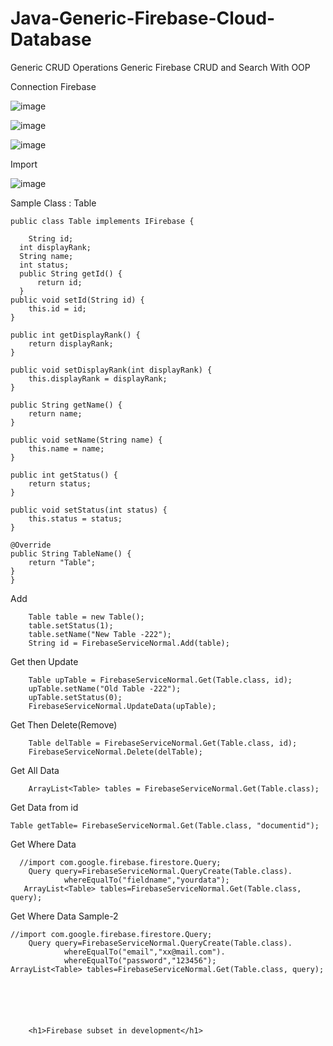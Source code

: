 # Java-Generic-Firebase-Cloud-Database
Generic CRUD Operations 
Generic Firebase CRUD and Search With OOP

Connection Firebase 

![image](https://user-images.githubusercontent.com/90522945/175180725-fedc2418-ab37-4231-91bf-47a6f46f2d33.png)

![image](https://user-images.githubusercontent.com/90522945/175180891-86545f0b-5820-4174-8656-a31a7fd24aa3.png)

![image](https://user-images.githubusercontent.com/90522945/175181098-4756b91c-3b72-457b-8af3-20286a068faf.png)



Import 

![image](https://user-images.githubusercontent.com/90522945/175179335-4c9df011-91ee-4066-9e54-105860994cb3.png)



Sample Class : Table 

    public class Table implements IFirebase {
        
        String id;
      int displayRank;
      String name;
      int status;
      public String getId() {
          return id;
      }
    public void setId(String id) {
        this.id = id;
    }

    public int getDisplayRank() {
        return displayRank;
    }

    public void setDisplayRank(int displayRank) {
        this.displayRank = displayRank;
    }

    public String getName() {
        return name;
    }

    public void setName(String name) {
        this.name = name;
    }

    public int getStatus() {
        return status;
    }

    public void setStatus(int status) {
        this.status = status;
    }

    @Override
    public String TableName() {
        return "Table";
    }
    }
   




Add 

        Table table = new Table();
        table.setStatus(1);
        table.setName("New Table -222");
        String id = FirebaseServiceNormal.Add(table);


Get then Update 
    
        Table upTable = FirebaseServiceNormal.Get(Table.class, id);
        upTable.setName("Old Table -222");
        upTable.setStatus(0);
        FirebaseServiceNormal.UpdateData(upTable);
        
        
Get Then Delete(Remove)

        Table delTable = FirebaseServiceNormal.Get(Table.class, id);
        FirebaseServiceNormal.Delete(delTable);
        
Get All Data

  
        ArrayList<Table> tables = FirebaseServiceNormal.Get(Table.class);
        
Get Data from id
    
    Table getTable= FirebaseServiceNormal.Get(Table.class, "documentid");
    
Get Where Data 

      //import com.google.firebase.firestore.Query;
        Query query=FirebaseServiceNormal.QueryCreate(Table.class).
                whereEqualTo("fieldname","yourdata");
       ArrayList<Table> tables=FirebaseServiceNormal.Get(Table.class, query);


Get Where Data Sample-2 
    
    //import com.google.firebase.firestore.Query;
        Query query=FirebaseServiceNormal.QueryCreate(Table.class).
                whereEqualTo("email","xx@mail.com").
                whereEqualTo("password","123456");
    ArrayList<Table> tables=FirebaseServiceNormal.Get(Table.class, query);





        
        <h1>Firebase subset in development</h1>

